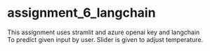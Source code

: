 # assignment_6_langchain

This assignment uses stramlit and azure openai key and langchain \
To predict given input by user.
Slider is given to adjust temperature.

